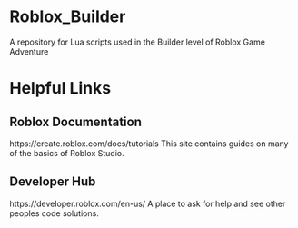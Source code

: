 # Roblox_Builder
A repository for Lua scripts used in the Builder level of Roblox Game Adventure

<h1>Helpful Links</h1>

<h2>Roblox Documentation</h2>
<a>https://create.roblox.com/docs/tutorials</a>
This site contains guides on many of the basics of Roblox Studio.

<h2>Developer Hub</h2>
<a>https://developer.roblox.com/en-us/</a>
A place to ask for help and see other peoples code solutions.

